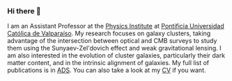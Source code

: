 ### Hi there 👋

<!--
**cristobal-sifon/cristobal-sifon** is a ✨ _special_ ✨ repository because its `README.md` (this file) appears on your GitHub profile.

Here are some ideas to get you started:

- 🔭 I’m currently working on ...
- 🌱 I’m currently learning ...
- 👯 I’m looking to collaborate on ...
- 🤔 I’m looking for help with ...
- 💬 Ask me about ...
- 📫 How to reach me: ...
- 😄 Pronouns: ...
- ⚡ Fun fact: ...
-->

I am an Assistant Professor at the [Physics Institute](https://fis.ucv.cl) at [Pontificia Universidad Católica de Valparaíso](http://pucv.cl/). My research focuses on galaxy clusters, taking advantage of the intersection between optical and CMB surveys to study them using the Sunyaev-Zel'dovich effect and weak gravitational lensing. I am also interested in the evolution of cluster galaxies, particularly their dark matter content, and in the intrinsic alignment of galaxies. My full list of publications is in [ADS](https://goo.gl/LAu9G4). You can also take a look at my [CV](https://github.com/cristobal-sifon/cv/blob/master/Sifon_CV.pdf) if you want.
